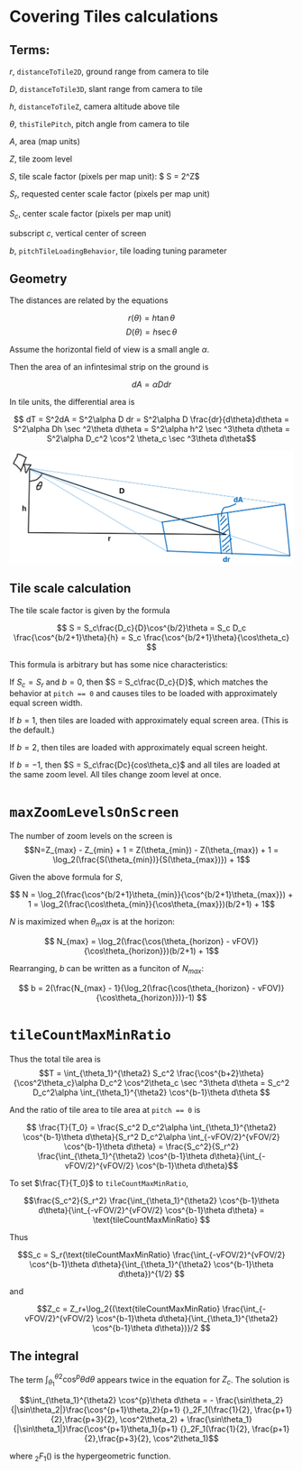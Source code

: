 # Covering Tiles calculations
## Terms:

$r$, `distanceToTile2D`, ground range from camera to tile

$D$, `distanceToTile3D`, slant range from camera to tile

$h$, `distanceToTileZ`, camera altitude above tile

$\theta$, `thisTilePitch`, pitch angle from camera to tile

$A$, area (map units)

$Z$, tile zoom level

$S$, tile scale factor (pixels per map unit): $ S = 2^Z$

$S_r$, requested center scale factor (pixels per map unit)

$S_c$, center scale factor (pixels per map unit)

subscript $c$, vertical center of screen

$b$, `pitchTileLoadingBehavior`, tile loading tuning parameter 

## Geometry

The distances are related by the equations

$$ r(\theta) = h\tan\theta $$
$$ D(\theta) = h\sec\theta $$

Assume the horizontal field of view is a small angle $\alpha$.

Then the area of an infintesimal strip on the ground is 

$$ dA = \alpha D dr$$

In tile units, the differential area is

$$ dT = S^2dA =  S^2\alpha D dr = S^2\alpha D \frac{dr}{d\theta}d\theta = S^2\alpha Dh \sec ^2\theta d\theta = S^2\alpha h^2 \sec ^3\theta d\theta = S^2\alpha D_c^2 \cos^2 \theta_c \sec ^3\theta d\theta$$

![image](assets/covering-tiles.png)

## Tile scale calculation

The tile scale factor is given by the formula

$$ S = S_c\frac{D_c}{D}\cos^{b/2}\theta = S_c D_c \frac{\cos^{b/2+1}\theta}{h} = S_c \frac{\cos^{b/2+1}\theta}{\cos\theta_c} $$

This formula is arbitrary but has some nice characteristics:

If $S_c = S_r$ and $b = 0$, then $S = S_c\frac{D_c}{D}$, which matches the behavior at `pitch == 0` and causes tiles to be loaded with approximately equal screen width.

If $b = 1$, then tiles are loaded with approximately equal screen area. (This is the default.)

If $b = 2$, then tiles are loaded with approximately equal screen height.

If $b = -1$, then $S = S_c\frac{Dc}{cos\theta_c}$ and all tiles are loaded at the same zoom level. All tiles change zoom level at once.

# `maxZoomLevelsOnScreen`

The number of zoom levels on the screen is
$$N=Z_{max} - Z_{min} + 1 = Z(\theta_{min}) - Z(\theta_{max}) + 1 = \log_2(\frac{S(\theta_{min})}{S(\theta_{max})}) + 1$$

Given the above formula for $S$,

$$ N = \log_2(\frac{\cos^{b/2+1}\theta_{min}}{\cos^{b/2+1}\theta_{max}}) + 1 = \log_2(\frac{\cos\theta_{min}}{\cos\theta_{max}})(b/2+1) + 1$$

$N$ is maximized when $\theta_max$ is at the horizon:

$$ N_{max} = \log_2(\frac{\cos(\theta_{horizon} - vFOV)}{\cos\theta_{horizon}})(b/2+1) + 1$$

Rearranging, $b$ can be written as a funciton of $N_{max}$:

$$ b = 2(\frac{N_{max} - 1}{\log_2(\frac{\cos(\theta_{horizon} - vFOV)}{\cos\theta_{horizon}})}-1) $$

# `tileCountMaxMinRatio`

Thus the total tile area is 
$$T = \int_{\theta_1}^{\theta2} S_c^2 \frac{\cos^{b+2}\theta}{\cos^2\theta_c}\alpha D_c^2 \cos^2\theta_c \sec ^3\theta d\theta = S_c^2 D_c^2\alpha \int_{\theta_1}^{\theta2} \cos^{b-1}\theta d\theta $$

And the ratio of tile area to tile area at `pitch == 0` is 

$$ \frac{T}{T_0} = \frac{S_c^2 D_c^2\alpha \int_{\theta_1}^{\theta2} \cos^{b-1}\theta d\theta}{S_r^2 D_c^2\alpha \int_{-vFOV/2}^{vFOV/2} \cos^{b-1}\theta d\theta} = \frac{S_c^2}{S_r^2}  \frac{\int_{\theta_1}^{\theta2} \cos^{b-1}\theta d\theta}{\int_{-vFOV/2}^{vFOV/2} \cos^{b-1}\theta d\theta}$$

To set $\frac{T}{T_0}$ to `tileCountMaxMinRatio`,

$$\frac{S_c^2}{S_r^2}  \frac{\int_{\theta_1}^{\theta2} \cos^{b-1}\theta d\theta}{\int_{-vFOV/2}^{vFOV/2} \cos^{b-1}\theta d\theta} = \text{tileCountMaxMinRatio} $$

Thus 

$$S_c = S_r(\text{tileCountMaxMinRatio} \frac{\int_{-vFOV/2}^{vFOV/2} \cos^{b-1}\theta d\theta}{\int_{\theta_1}^{\theta2} \cos^{b-1}\theta d\theta})^{1/2} $$

and

$$Z_c = Z_r+\log_2{(\text{tileCountMaxMinRatio} \frac{\int_{-vFOV/2}^{vFOV/2} \cos^{b-1}\theta d\theta}{\int_{\theta_1}^{\theta2} \cos^{b-1}\theta d\theta})}/2 $$

## The integral

The term $\int_{\theta_1}^{\theta2} \cos^{p}\theta d\theta$ appears twice in the equation for $Z_c$. The solution is

$$\int_{\theta_1}^{\theta2} \cos^{p}\theta d\theta = - \frac{\sin\theta_2}{|\sin\theta_2|}\frac{\cos^{p+1}\theta_2}{p+1} {}_2F_1(\frac{1}{2}, \frac{p+1}{2},\frac{p+3}{2}, \cos^2\theta_2) + \frac{\sin\theta_1}{|\sin\theta_1|}\frac{\cos^{p+1}\theta_1}{p+1} {}_2F_1(\frac{1}{2}, \frac{p+1}{2},\frac{p+3}{2}, \cos^2\theta_1)$$

where ${}_2F_1()$ is the hypergeometric function.